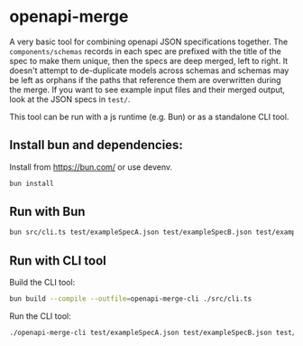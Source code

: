 # openapi-merge

A very basic tool for combining openapi JSON specifications together. The `components/schemas` records in each spec are prefixed with the title of the spec to make them unique, then the specs are deep merged, left to right. It doesn't attempt to de-duplicate models across schemas and schemas may be left as orphans if the paths that reference them are overwritten during the merge. If you want to see example input files and their merged output, look at the JSON specs in `test/`.

This tool can be run with a js runtime (e.g. Bun) or as a standalone CLI tool.


## Install bun and dependencies:

Install from https://bun.com/ or use devenv.

```bash
bun install
```

## Run with Bun

```bash
bun src/cli.ts test/exampleSpecA.json test/exampleSpecB.json test/exampleSpecC.json > output.json
```

## Run with CLI tool

Build the CLI tool:

```bash
bun build --compile --outfile=openapi-merge-cli ./src/cli.ts
```

Run the CLI tool:

```bash
./openapi-merge-cli test/exampleSpecA.json test/exampleSpecB.json test/exampleSpecC.json > output.json
```


